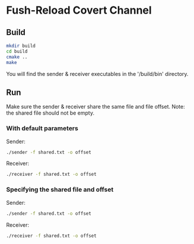 # Fush-Reload Covert Channel

## Build

```sh
mkdir build
cd build
cmake ..
make
```

You will find the sender & receiver executables in the '/build/bin' directory.

## Run
Make sure the sender & receiver share the same file and file offset.
Note: the shared file should not be empty.

### With default parameters
Sender:
```sh
./sender -f shared.txt -o offset
```

Receiver:
```sh
./receiver -f shared.txt -o offset
```

### Specifying the shared file and offset
Sender:
```sh
./sender -f shared.txt -o offset
```

Receiver:
```sh
./receiver -f shared.txt -o offset
```

